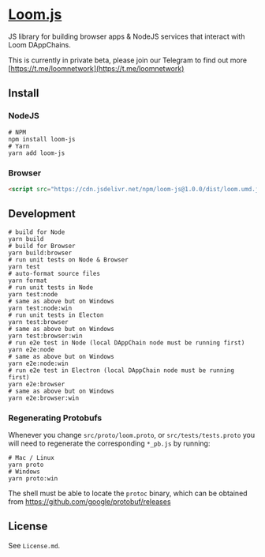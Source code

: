 # [Loom.js](https://loomx.io)

JS library for building browser apps & NodeJS services that interact with Loom DAppChains.

This is currently in private beta, please join our Telegram to find out more [https://t.me/loomnetwork](https://t.me/loomnetwork)

## Install

### NodeJS

```
# NPM
npm install loom-js
# Yarn
yarn add loom-js
```

### Browser

```html
<script src="https://cdn.jsdelivr.net/npm/loom-js@1.0.0/dist/loom.umd.js"></script>
```

## Development

```shell
# build for Node
yarn build
# build for Browser
yarn build:browser
# run unit tests on Node & Browser
yarn test
# auto-format source files
yarn format
# run unit tests in Node
yarn test:node
# same as above but on Windows
yarn test:node:win
# run unit tests in Electon
yarn test:browser
# same as above but on Windows
yarn test:browser:win
# run e2e test in Node (local DAppChain node must be running first)
yarn e2e:node
# same as above but on Windows
yarn e2e:node:win
# run e2e test in Electron (local DAppChain node must be running first)
yarn e2e:browser
# same as above but on Windows
yarn e2e:browser:win
```

### Regenerating Protobufs

Whenever you change `src/proto/loom.proto`, or `src/tests/tests.proto` you will need to regenerate
the corresponding `*_pb.js` by running:

```shell
# Mac / Linux
yarn proto
# Windows
yarn proto:win
```

The shell must be able to locate the `protoc` binary, which can be obtained from https://github.com/google/protobuf/releases

## License

See `License.md`.